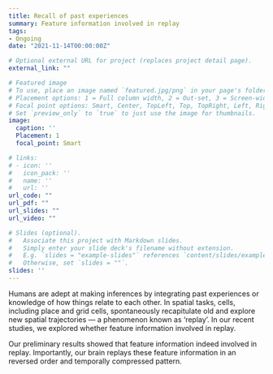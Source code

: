 ```yaml
---
title: Recall of past experiences
summary: Feature information involved in replay
tags:
- Ongoing
date: "2021-11-14T00:00:00Z"

# Optional external URL for project (replaces project detail page).
external_link: ""

# Featured image
# To use, place an image named `featured.jpg/png` in your page's folder.
# Placement options: 1 = Full column width, 2 = Out-set, 3 = Screen-width
# Focal point options: Smart, Center, TopLeft, Top, TopRight, Left, Right, BottomLeft, Bottom, BottomRight
# Set `preview_only` to `true` to just use the image for thumbnails.
image:
  caption: ''
  Placement: 1
  focal_point: Smart

# links:
# - icon: ''
#   icon_pack: ''
#   name: ''
#   url: ''
url_code: ""
url_pdf: ""
url_slides: ""
url_video: ""

# Slides (optional).
#   Associate this project with Markdown slides.
#   Simply enter your slide deck's filename without extension.
#   E.g. `slides = "example-slides"` references `content/slides/example-slides.md`.
#   Otherwise, set `slides = ""`.
slides: ''
---
```


Humans are adept at making inferences by integrating past experiences or knowledge of how things relate to each other. In spatial tasks, cells, including place and grid cells, spontaneously recapitulate old and explore new spatial trajectories — a phenomenon known as ‘replay’. In our recent studies, we explored whether feature information involved in replay.

Our preliminary results showed that feature information indeed involved in replay. Importantly, our brain replays these feature information in an reversed order and temporally compressed pattern. 